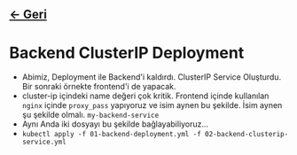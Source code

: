 ## [<- Geri](../README.md)

# Backend ClusterIP Deployment
- Abimiz, Deployment ile Backend'i kaldırdı. ClusterIP Service Oluşturdu. Bir sonraki örnekte frontend'i de yapacak.
- cluster-ip içindeki name değeri çok kritik. Frontend içinde kullanılan `nginx` içinde `proxy_pass` yapıyoruz ve isim aynen bu şekilde. İsim aynen şu şekilde olmalı. `my-backend-service`
- Aynı Anda iki dosyayı bu şekilde bağlayabiliyoruz...
- `kubectl apply -f 01-backend-deployment.yml -f 02-backend-clusterip-service.yml`
